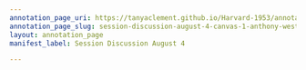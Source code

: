 ```yaml
---
annotation_page_uri: https://tanyaclement.github.io/Harvard-1953/annotations/session-discussion-august-4-canvas-1-anthony-west.json
annotation_page_slug: session-discussion-august-4-canvas-1-anthony-west
layout: annotation_page
manifest_label: Session Discussion August 4

---
```


